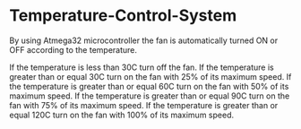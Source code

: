 # Temperature-Control-System

By using Atmega32 microcontroller the fan is automatically turned ON or OFF according to the temperature.

If the temperature is less than 30C turn off the fan.
If the temperature is greater than or equal 30C turn on the fan with 25% of its maximum speed.
If the temperature is greater than or equal 60C turn on the fan with 50% of its maximum speed.
If the temperature is greater than or equal 90C turn on the fan with 75% of its maximum speed.
If the temperature is greater than or equal 120C turn on the fan with 100% of its maximum speed.
